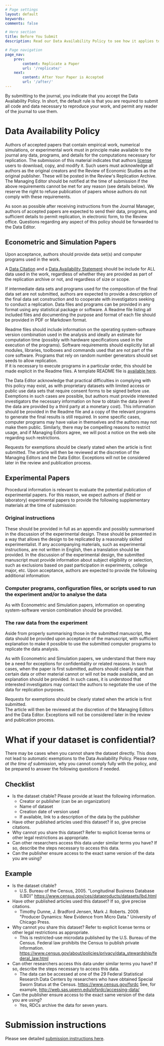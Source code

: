 ```yaml
---
# Page settings
layout: default
keywords:
comments: false

# Hero section
title: Before You Submit
description: Read our Data Availability Policy to see how it applies to your research.

# Page navigation
page_nav:
    prev:
        content: Replicate a Paper
        url: '/replicate/'
    next:
        content: After Your Paper is Accepted
        url: '/after/'
---
```

By submitting to the journal, you indicate that you accept the Data Availability Policy. In short, the default rule is that you are required to submit all code and data necessary to reproduce your work, and permit any reader of the journal to use them.

# Data Availability Policy
Authors of accepted papers that contain empirical work, numerical simulations, or experimental work must in principle make available to the journal any data, programs, and details for the computations necessary for replication.
The submission of this material indicates that authors [license](https://social-science-data-editors.github.io/guidance/Licensing_guidance.html) users to download, copy, and modify it.
Such users must acknowledge all authors as the original creators and the Review of Economic Studies as the original publisher.
These will be posted in the Review's Replication Archive.
The Managing Editor should be notified at the time of submission if the above requirements cannot be met for any reason (see details below).
We reserve the right to refuse publication of papers whose authors do not comply with these requirements.

As soon as possible after receiving instructions from the Journal Manager, authors of accepted papers are expected to send their data, programs, and sufficient details to permit replication, in electronic form, to the Review office.
Questions regarding any aspect of this policy should be forwarded to the Data Editor.

## Econometric and Simulation Papers

Upon acceptance, authors should provide data set(s) and computer programs used in the work.

A [Data Citation](https://social-science-data-editors.github.io/guidance/Data_citation_guidance.html) and a [Data Availability Statement](https://academic.oup.com/journals/pages/authors/preparing_your_manuscript/research-data-policy#data2) should be include for ALL data used in the work, regardless of whether they are provided as part of the replication archive or not, and regardless of size or scope.

If intermediate data sets and programs used for the composition of the final data set are not submitted, authors are expected to provide a description of the final data set construction and to cooperate with investigators seeking to conduct a replication.
Data files and programs can be provided in any format using any statistical package or software.
A Readme file listing all included files and documenting the purpose and format of each file should be provided in PDF or Markdown format.

Readme files should include information on the operating system-software version combination used in the analysis and ideally an estimate for computation time (possibly with hardware specifications used in the execution of the programs).
Software requirements should explicitly list all modules, libraries, toolboxes and commands used that are not part of the core software.
Programs that rely on random number generators should set seeds to allow replication.  
If it is necessary to execute programs in a particular order, this should be made explicit in the Readme files.
A template README file is [available here]().

The Data Editor acknowledge that practical difficulties in complying with this policy may exist, as with proprietary datasets with limited access or public use data sets that require consent forms to be signed before use.
Exemptions in such cases are possible, but authors must provide interested investigators the necessary information on how to obtain the data (even if the data are provided by a third party at a monetary cost).
This information should be provided in the Readme file and a copy of the relevant programs to generate the final results is still required.
In some specific cases, computer programs may have value in themselves and the authors may not make them public.
Similarly, there may be compelling reasons to restrict usage, and if Managing Editors agree, we will post a notice on the web site regarding such restrictions.

Requests for exemptions should be clearly stated when the article is first submitted.  The article will then be reviewed at the discretion of the Managing Editors and the Data Editor. Exceptions will not be considered later in the review and publication process.

## Experimental Papers

Procedural information is relevant to evaluate the potential publication of experimental papers.
For this reason, we expect authors of (field or laboratory) experimental papers to provide the following supplementary materials at the time of submission:

### Original instructions
These should be provided in full as an appendix and possibly summarised in the discussion of the experimental design.
These should be presented in a way that allows the design to be replicated by a reasonably skilled experimentalist.
If any accompanying materials, such as experimental instructions, are not written in English, then a translation should be provided.
In the discussion of the experimental design, the submitted manuscript must provide information about subject eligibility or selection, such as exclusions based on past participation in experiments, college major, etc.
Upon acceptance, authors are expected to provide the following additional information:

### Computer programs, configuration files, or scripts used to run the experiment and/or to analyse the data
As with Econometric and Simulation papers, information on operating system-software version combination should be provided.
### The raw data from the experiment
Aside from properly summarising those in the submitted manuscript, the data should be provided upon acceptance of the manuscript, with sufficient explanation to make it possible to use the submitted computer programs to replicate the data analysis.

As with Econometric and Simulation papers, we understand that there may be a need for exceptions for confidentiality or related reasons.
In such cases, when the paper is first submitted, authors should clearly state that certain data or other material cannot or will not be made available, and an explanation should be provided.
In such cases, it is understood that interested investigators may contact the authors to negotiate the use of the data for replication purposes.

Requests for exemptions should be clearly stated when the article is first submitted.  
The article will then be reviewed at the discretion of the Managing Editors and the Data Editor.
Exceptions will not be considered later in the review and publication process.

# What if your dataset is confidential?
There may be cases when you cannot share the dataset directly. This does not lead to automatic exemptions to the Data Availability Policy. Please note, *at the time of submission*, why you cannot comply fully with the policy, and be prepared to answer the following questions if needed. 
## Checklist
- Is the dataset citable? Please provide at least the following information.
    - Creator or publisher (can be an organization)
    - Name of dataset
    - Creation date of version used
    - If available, link to a description of the data by the publisher
- Have other published articles used this dataset? If so, give precise citations.
- Why cannot you share this dataset? Refer to explicit license terms or other legal restrictions as appropriate.
- Can other researchers access this data under similar terms you have? If so, describe the steps necessary to access this data.
- Can the publisher ensure access to the exact same version of the data you are using?

## Example
- Is the dataset citable? 
    - U.S. Bureau of the Census, 2005. "Longitudinal Business Database (LBD)" https://www.census.gov/ces/dataproducts/datasets/lbd.html
- Have other published articles used this dataset? If so, give precise citations.
    -  Timothy Dunne, J. Bradford Jensen, Mark J. Roberts. 2009. "Producer Dynamics: New Evidence from Micro Data." University of Chicago Press.
- Why cannot you share this dataset? Refer to explicit license terms or other legal restrictions as appropriate.
    - This is restricted-use microdata published by the U.S. Bureau of the Census. Federal law prohibits the Census to publish private information. https://www.census.gov/about/policies/privacy/data_stewardship/federal_law.html
- Can other researchers access this data under similar terms you have? If so, describe the steps necessary to access this data.
    - The data can be accessed at one of the 29 Federal Statistical Research Data Centers by researchers who have obtained Special Sworn Status at the Census. https://www.census.gov/fsrdc See, for example, http://web.sas.upenn.edu/pfsrdc/accessing-data/
- Can the publisher ensure access to the exact same version of the data you are using?
    - Yes, RDCs archive the data for seven years.

# Submission instructions
Please see detailed [submission instructions here](https://www.restud.com/submissions/).